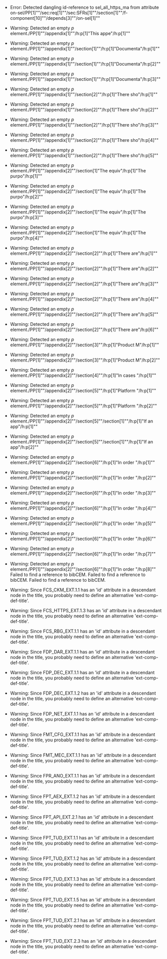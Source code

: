 * Error: Detected dangling id-reference to sel_all_https_ma from attribute
        on-sel/PP[1]""/sec:req[1]""/sec:SFRs[1]""/section[1]""/f-component[10]""/depends[3]""/on-sel[1]""
* Warning: Detected an empty _p_ element./PP[1]""/appendix[1]""/h:p[1]"This appe"/h:p[1]""
* Warning: Detected an empty _p_ element./PP[1]""/appendix[1]""/section[1]""/h:p[1]"Documenta"/h:p[1]""
* Warning: Detected an empty _p_ element./PP[1]""/appendix[1]""/section[1]""/h:p[1]"Documenta"/h:p[2]""
* Warning: Detected an empty _p_ element./PP[1]""/appendix[1]""/section[1]""/h:p[1]"Documenta"/h:p[3]""
* Warning: Detected an empty _p_ element./PP[1]""/appendix[1]""/section[2]""/h:p[1]"There sho"/h:p[1]""
* Warning: Detected an empty _p_ element./PP[1]""/appendix[1]""/section[2]""/h:p[1]"There sho"/h:p[2]""
* Warning: Detected an empty _p_ element./PP[1]""/appendix[1]""/section[2]""/h:p[1]"There sho"/h:p[3]""
* Warning: Detected an empty _p_ element./PP[1]""/appendix[1]""/section[2]""/h:p[1]"There sho"/h:p[4]""
* Warning: Detected an empty _p_ element./PP[1]""/appendix[1]""/section[2]""/h:p[1]"There sho"/h:p[5]""
* Warning: Detected an empty _p_ element./PP[1]""/appendix[2]""/section[1]"The equiv"/h:p[1]"The purpo"/h:p[1]""
* Warning: Detected an empty _p_ element./PP[1]""/appendix[2]""/section[1]"The equiv"/h:p[1]"The purpo"/h:p[2]""
* Warning: Detected an empty _p_ element./PP[1]""/appendix[2]""/section[1]"The equiv"/h:p[1]"The purpo"/h:p[3]""
* Warning: Detected an empty _p_ element./PP[1]""/appendix[2]""/section[1]"The equiv"/h:p[1]"The purpo"/h:p[4]""
* Warning: Detected an empty _p_ element./PP[1]""/appendix[2]""/section[2]""/h:p[1]"There are"/h:p[1]""
* Warning: Detected an empty _p_ element./PP[1]""/appendix[2]""/section[2]""/h:p[1]"There are"/h:p[2]""
* Warning: Detected an empty _p_ element./PP[1]""/appendix[2]""/section[2]""/h:p[1]"There are"/h:p[3]""
* Warning: Detected an empty _p_ element./PP[1]""/appendix[2]""/section[2]""/h:p[1]"There are"/h:p[4]""
* Warning: Detected an empty _p_ element./PP[1]""/appendix[2]""/section[2]""/h:p[1]"There are"/h:p[5]""
* Warning: Detected an empty _p_ element./PP[1]""/appendix[2]""/section[2]""/h:p[1]"There are"/h:p[6]""
* Warning: Detected an empty _p_ element./PP[1]""/appendix[2]""/section[3]""/h:p[1]"Product M"/h:p[1]""
* Warning: Detected an empty _p_ element./PP[1]""/appendix[2]""/section[3]""/h:p[1]"Product M"/h:p[2]""
* Warning: Detected an empty _p_ element./PP[1]""/appendix[2]""/section[4]""/h:p[1]"In cases "/h:p[1]""
* Warning: Detected an empty _p_ element./PP[1]""/appendix[2]""/section[5]""/h:p[1]"Platform "/h:p[1]""
* Warning: Detected an empty _p_ element./PP[1]""/appendix[2]""/section[5]""/h:p[1]"Platform "/h:p[2]""
* Warning: Detected an empty _p_ element./PP[1]""/appendix[2]""/section[5]""/section[1]""/h:p[1]"If an app"/h:p[1]""
* Warning: Detected an empty _p_ element./PP[1]""/appendix[2]""/section[5]""/section[1]""/h:p[1]"If an app"/h:p[2]""
* Warning: Detected an empty _p_ element./PP[1]""/appendix[2]""/section[6]""/h:p[1]"In order "/h:p[1]""
* Warning: Detected an empty _p_ element./PP[1]""/appendix[2]""/section[6]""/h:p[1]"In order "/h:p[2]""
* Warning: Detected an empty _p_ element./PP[1]""/appendix[2]""/section[6]""/h:p[1]"In order "/h:p[3]""
* Warning: Detected an empty _p_ element./PP[1]""/appendix[2]""/section[6]""/h:p[1]"In order "/h:p[4]""
* Warning: Detected an empty _p_ element./PP[1]""/appendix[2]""/section[6]""/h:p[1]"In order "/h:p[5]""
* Warning: Detected an empty _p_ element./PP[1]""/appendix[2]""/section[6]""/h:p[1]"In order "/h:p[6]""
* Warning: Detected an empty _p_ element./PP[1]""/appendix[2]""/section[6]""/h:p[1]"In order "/h:p[7]""
* Warning: Detected an empty _p_ element./PP[1]""/appendix[2]""/section[6]""/h:p[1]"In order "/h:p[8]""
 Failed to find a reference to bibCEM.
 Failed to find a reference to bibCEM.
 Failed to find a reference to bibCEM.
* Warning: Since FCS_CKM_EXT.1.1 has an 'id' attribute in a descendant node in the title, you probably need to define an alternative 'ext-comp-def-title'.
                       
* Warning: Since FCS_HTTPS_EXT.1.3 has an 'id' attribute in a descendant node in the title, you probably need to define an alternative 'ext-comp-def-title'.
                       
* Warning: Since FCS_RBG_EXT.1.1 has an 'id' attribute in a descendant node in the title, you probably need to define an alternative 'ext-comp-def-title'.
                       
* Warning: Since FDP_DAR_EXT.1.1 has an 'id' attribute in a descendant node in the title, you probably need to define an alternative 'ext-comp-def-title'.
                       
* Warning: Since FDP_DEC_EXT.1.1 has an 'id' attribute in a descendant node in the title, you probably need to define an alternative 'ext-comp-def-title'.
                       
* Warning: Since FDP_DEC_EXT.1.2 has an 'id' attribute in a descendant node in the title, you probably need to define an alternative 'ext-comp-def-title'.
                       
* Warning: Since FDP_NET_EXT.1.1 has an 'id' attribute in a descendant node in the title, you probably need to define an alternative 'ext-comp-def-title'.
                       
* Warning: Since FMT_CFG_EXT.1.1 has an 'id' attribute in a descendant node in the title, you probably need to define an alternative 'ext-comp-def-title'.
                       
* Warning: Since FMT_MEC_EXT.1.1 has an 'id' attribute in a descendant node in the title, you probably need to define an alternative 'ext-comp-def-title'.
                       
* Warning: Since FPR_ANO_EXT.1.1 has an 'id' attribute in a descendant node in the title, you probably need to define an alternative 'ext-comp-def-title'.
                       
* Warning: Since FPT_AEX_EXT.1.2 has an 'id' attribute in a descendant node in the title, you probably need to define an alternative 'ext-comp-def-title'.
                       
* Warning: Since FPT_API_EXT.2.1 has an 'id' attribute in a descendant node in the title, you probably need to define an alternative 'ext-comp-def-title'.
                       
* Warning: Since FPT_TUD_EXT.1.1 has an 'id' attribute in a descendant node in the title, you probably need to define an alternative 'ext-comp-def-title'.
                       
* Warning: Since FPT_TUD_EXT.1.2 has an 'id' attribute in a descendant node in the title, you probably need to define an alternative 'ext-comp-def-title'.
                       
* Warning: Since FPT_TUD_EXT.1.3 has an 'id' attribute in a descendant node in the title, you probably need to define an alternative 'ext-comp-def-title'.
                       
* Warning: Since FPT_TUD_EXT.1.5 has an 'id' attribute in a descendant node in the title, you probably need to define an alternative 'ext-comp-def-title'.
                       
* Warning: Since FPT_TUD_EXT.2.1 has an 'id' attribute in a descendant node in the title, you probably need to define an alternative 'ext-comp-def-title'.
                       
* Warning: Since FPT_TUD_EXT.2.3 has an 'id' attribute in a descendant node in the title, you probably need to define an alternative 'ext-comp-def-title'.
                       
